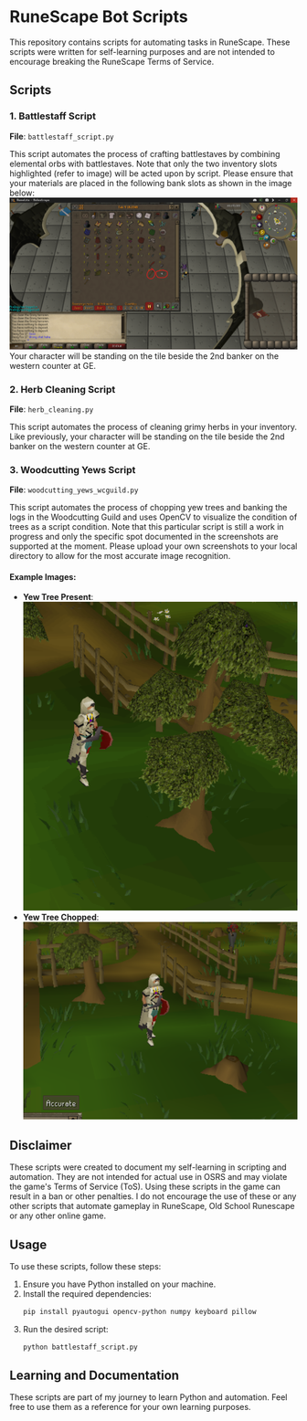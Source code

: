 # RuneScape Bot Scripts

This repository contains scripts for automating tasks in RuneScape. These scripts were written for self-learning purposes and are not intended to encourage breaking the RuneScape Terms of Service.

## Scripts

### 1. Battlestaff Script
**File**: `battlestaff_script.py`

This script automates the process of crafting battlestaves by combining elemental orbs with battlestaves.
Note that only the two inventory slots highlighted (refer to image) will be acted upon by script.
Please ensure that your materials are placed in the following bank slots as shown in the image below:
![Bank Slots Setup](https://github.com/thetruthkenhurt/runescape-automation-scripts/blob/main/script%20item%20slots.png)
Your character will be standing on the tile beside the 2nd banker on the western counter at GE.
### 2. Herb Cleaning Script
**File**: `herb_cleaning.py`

This script automates the process of cleaning grimy herbs in your inventory.
Like previously, your character will be standing on the tile beside the 2nd banker on the western counter at GE.

### 3. Woodcutting Yews Script
**File**: `woodcutting_yews_wcguild.py`

This script automates the process of chopping yew trees and banking the logs in the Woodcutting Guild and uses OpenCV to visualize the condition of trees as a script condition. Note that this particular script is still a work in progress and only the specific spot documented in the screenshots are supported at the moment. Please upload your own screenshots to your local directory to allow for the most accurate image recognition.
#### Example Images:
- **Yew Tree Present**:
  ![Yew Tree Present](https://github.com/thetruthkenhurt/runescape-automation-scripts/blob/main/yew1_present.png)
- **Yew Tree Chopped**:
  ![Yew Tree Chopped](https://github.com/thetruthkenhurt/runescape-automation-scripts/blob/main/yew1_chopped.png)
## Disclaimer

These scripts were created to document my self-learning in scripting and automation. They are not intended for actual use in OSRS and may violate the game's Terms of Service (ToS). Using these scripts in the game can result in a ban or other penalties. I do not encourage the use of these or any other scripts that automate gameplay in RuneScape, Old School Runescape or any other online game.

## Usage

To use these scripts, follow these steps:
1. Ensure you have Python installed on your machine.
2. Install the required dependencies:
    ```sh
    pip install pyautogui opencv-python numpy keyboard pillow
    ```
3. Run the desired script:
    ```sh
    python battlestaff_script.py
    ```

## Learning and Documentation

These scripts are part of my journey to learn Python and automation. Feel free to use them as a reference for your own learning purposes.

